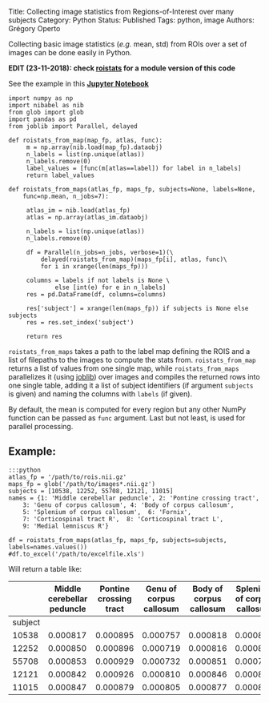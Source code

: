 Title: Collecting image statistics from Regions-of-Interest over many subjects
Category: Python
Status: Published
Tags: python, image
Authors: Grégory Operto

Collecting basic image statistics (_e.g._ mean, std) from ROIs over a set of images can be done easily in Python.

<!-- PELICAN_END_SUMMARY -->

**EDIT (23-11-2018): check [roistats](https://github.com/xgrg/roistats) for a
module version of this code**

See the example in this [**Jupyter Notebook**](https://github.com/xgrg/alfa/blob/master/notebooks/Collecting%20image%20statistics%20from%20Regions-of-Interest%20over%20many%20subjects.ipynb)

	import numpy as np
	import nibabel as nib
	from glob import glob
	import pandas as pd
	from joblib import Parallel, delayed

	def roistats_from_map(map_fp, atlas, func):
	     m = np.array(nib.load(map_fp).dataobj)
	     n_labels = list(np.unique(atlas))
	     n_labels.remove(0)
	     label_values = [func(m[atlas==label]) for label in n_labels]
	     return label_values

	def roistats_from_maps(atlas_fp, maps_fp, subjects=None, labels=None,
		func=np.mean, n_jobs=7):

	     atlas_im = nib.load(atlas_fp)
	     atlas = np.array(atlas_im.dataobj)

	     n_labels = list(np.unique(atlas))
	     n_labels.remove(0)

	     df = Parallel(n_jobs=n_jobs, verbose=1)(\
	         delayed(roistats_from_map)(maps_fp[i], atlas, func)\
	         for i in xrange(len(maps_fp)))

	     columns = labels if not labels is None \
	             else [int(e) for e in n_labels]
	     res = pd.DataFrame(df, columns=columns)

	     res['subject'] = xrange(len(maps_fp)) if subjects is None else subjects
	     res = res.set_index('subject')

	     return res

`roistats_from_maps` takes a path to the label map defining the ROIS and a
list of filepaths to the images to compute the stats from. `roistats_from_map` returns
a list of values from one single map, while `roistats_from_maps` parallelizes it
(using [joblib](https://pythonhosted.org/joblib/)) over images and compiles the
returned rows into one single table, adding it a list of subject identifiers
(if argument `subjects` is given) and naming the columns with `labels` (if given).

By default, the mean is computed for every region but any other NumPy function
can be passed as `func` argument. Last but not least, is used for parallel processing.

Example:
----------

	:::python
	atlas_fp = '/path/to/rois.nii.gz'
	maps_fp = glob('/path/to/images*.nii.gz')
	subjects = [10538, 12252, 55708, 12121, 11015]
	names = {1: 'Middle cerebellar peduncle', 2: 'Pontine crossing tract',
	  	3: 'Genu of corpus callosum', 4: 'Body of corpus callosum',
		5: 'Splenium of corpus callosum',  6: 'Fornix',
		7: 'Corticospinal tract R',  8: 'Corticospinal tract L',
		9: 'Medial lemniscus R'}

	df = roistats_from_maps(atlas_fp, maps_fp, subjects=subjects, labels=names.values())
	#df.to_excel('/path/to/excelfile.xls')


Will return a table like:

|         | Middle cerebellar peduncle | Pontine crossing tract | Genu of corpus callosum | Body of corpus callosum | Splenium of corpus callosum | Fornix   | Corticospinal tract R | Corticospinal tract L | Medial lemniscus R |
|---------|----------------------------|------------------------|-------------------------|-------------------------|-----------------------------|----------|-----------------------|-----------------------|--------------------|
| subject |                            |                        |                         |                         |                             |          |                       |                       |                    |
| 10538   | 0.000817                   | 0.000895               | 0.000757                | 0.000818                | 0.000833                    | 0.000849 | 0.000819              | 0.000834              | 0.000716           |
| 12252   | 0.000850                   | 0.000896               | 0.000719                | 0.000816                | 0.000817                    | 0.000850 | 0.000843              | 0.000834              | 0.000743           |
| 55708   | 0.000853                   | 0.000929               | 0.000732                | 0.000851                | 0.000795                    | 0.000922 | 0.000839              | 0.000872              | 0.000786           |
| 12121   | 0.000842                   | 0.000926               | 0.000810                | 0.000846                | 0.000826                    | 0.000868 | 0.000810              | 0.000822              | 0.000723           |
| 11015   | 0.000847                   | 0.000879               | 0.000805                | 0.000877                | 0.000856                    | 0.000839 | 0.000814              | 0.000792              | 0.000831           |
